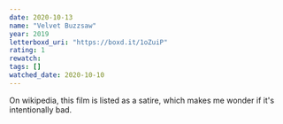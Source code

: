 ```yaml
---
date: 2020-10-13
name: "Velvet Buzzsaw"
year: 2019
letterboxd_uri: "https://boxd.it/1oZuiP"
rating: 1
rewatch: 
tags: []
watched_date: 2020-10-10
---
```


On wikipedia, this film is listed as a satire, which makes me wonder if it's intentionally bad.
